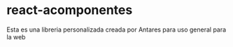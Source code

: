 # react-acomponentes
Esta es una libreria personalizada creada por Antares para uso general para la web